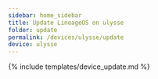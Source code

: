 ```yaml
---
sidebar: home_sidebar
title: Update LineageOS on ulysse
folder: update
permalink: /devices/ulysse/update
device: ulysse
---
```

{% include templates/device_update.md %}
